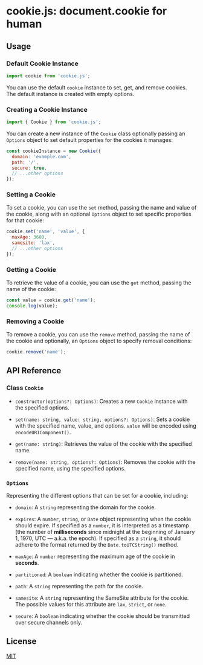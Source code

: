 # cookie.js: document.cookie for human

## Usage

### Default Cookie Instance

```js
import cookie from 'cookie.js';
```

You can use the default `cookie` instance to set, get, and remove cookies. The default instance is created with empty options.

### Creating a Cookie Instance

```js
import { Cookie } from 'cookie.js';
```

You can create a new instance of the `Cookie` class optionally passing an `Options` object to set default properties for the cookies it manages:

```js
const cookieInstance = new Cookie({
  domain: 'example.com',
  path: '/',
  secure: true,
  // ...other options
});
```

### Setting a Cookie

To set a cookie, you can use the `set` method, passing the name and value of the cookie, along with an optional `Options` object to set specific properties for that cookie:

```js
cookie.set('name', 'value', {
  maxAge: 3600,
  samesite: 'lax',
  // ...other options
});
```

### Getting a Cookie

To retrieve the value of a cookie, you can use the `get` method, passing the name of the cookie:

```js
const value = cookie.get('name');
console.log(value);
```

### Removing a Cookie

To remove a cookie, you can use the `remove` method, passing the name of the cookie and optionally, an `Options` object to specify removal conditions:

```js
cookie.remove('name');
```


## API Reference

### Class `Cookie`

- `constructor(options?: Options)`: Creates a new `Cookie` instance with the specified options.

- `set(name: string, value: string, options?: Options)`: Sets a cookie with the specified name, value, and options. `value` will be encoded using `encodeURIComponent()`.

- `get(name: string)`: Retrieves the value of the cookie with the specified name.

- `remove(name: string, options?: Options)`: Removes the cookie with the specified name, using the specified options.

### `Options`
Representing the different options that can be set for a cookie, including:
  - `domain`: A `string` representing the domain for the cookie.
  - `expires`: A `number`, `string`, or `Date` object representing when the cookie should expire. If specified as a `number`, it is interpreted as a timestamp (the number of **milliseconds** since midnight at the beginning of January 1, 1970, UTC — a.k.a. the epoch). If specified as a `string`, it should adhere to the format returned by the `Date.toUTCString()` method.
  
  - `maxAge`: A `number` representing the maximum age of the cookie in **seconds**.
  - `partitioned`: A `boolean` indicating whether the cookie is partitioned.
  - `path`: A `string` representing the path for the cookie.
  - `samesite`: A `string` representing the SameSite attribute for the cookie. The possible values for this attribute are `lax`, `strict`, or `none`.
  - `secure`: A `boolean` indicating whether the cookie should be transmitted over secure channels only.

## License
[MIT](LICENSE)
